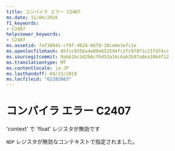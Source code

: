 ```yaml
---
title: コンパイラ エラー C2407
ms.date: 11/04/2016
f1_keywords:
- C2407
helpviewer_keywords:
- C2407
ms.assetid: faf38041-cf0f-4624-b6f8-30ce0e1efc1e
ms.openlocfilehash: 05fcc9556a4e06e652594fc2fc97871c21fd74cc
ms.sourcegitcommit: 0ab61bc3d2b6cfbd52a16c6ab2b97a8ea1864f12
ms.translationtype: MT
ms.contentlocale: ja-JP
ms.lasthandoff: 04/23/2019
ms.locfileid: "62282663"
---
```

# <a name="compiler-error-c2407"></a>コンパイラ エラー C2407

'context' で 'float' レジスタが無効です

`NDP` レジスタが無効なコンテキストで指定されました。